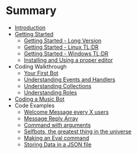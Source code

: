 # Summary

* [Introduction](README.md)
* [Getting Started](getting-started/README.md)
    * [Getting Started - Long Version](getting-started/the-long-version.md)
    * [Getting Started - Linux TL;DR](getting-started/linux-tldr.md)
    * [Getting Started - Windows TL;DR](getting-started/windows-tldr.md)
    * [Installing and Using a proper editor](getting-started/installing_and_using_a_proper_editor.md)
* Coding Walkthrough
    * [Your First Bot](coding-walkthroughs/your_basic_bot.md)
    * [Understanding Events and Handlers](coding-walkthroughs/events_and_handlers.md)
    * [Understanding Collections](coding-walkthroughs/understanding_collections.md)
    * [Understanding Roles](coding-walkthroughs/understanding_roles.md)
* [Coding a Music Bot](coding_a_music_bot.md)
* Code Examples
    * [Welcome Message every X users](samples/welcome_message_every_x_users.md)
    * [Message Reply Array](samples/message_reply_array.md)
    * [Command with arguments](samples/command_with_arguments.md)
    * [Selfbots, the greatest thing in the universe](samples/selfbots_are_awesome.md)
    * [Making an Eval command](samples/making-an-eval-command.md)
    * [Storing Data in a JSON file](storing-data-in-a-json-file.md)

